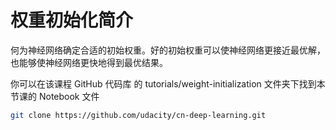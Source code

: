 # 权重初始化简介

何为神经网络确定合适的初始权重。好的初始权重可以使神经网络更接近最优解，也能够使神经网络更快地得到最优结果。

你可以在该课程 GitHub 代码库 的 tutorials/weight-initialization 文件夹下找到本节课的 Notebook 文件

```bash
git clone https://github.com/udacity/cn-deep-learning.git
```
